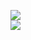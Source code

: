 [![](https://img.shields.io/badge/Made%20With-Github%20Spray-lightgrey.svg?style=for-the-badge&logo=github)](https://github.com/Annihil/github-spray#31876)  
[![](https://i.imgur.com/2DrTn0Z.gif)](https://github.com/Annihil/github-spray)